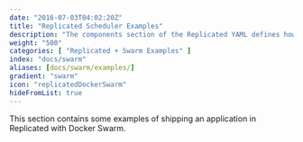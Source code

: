 ```yaml
---
date: "2016-07-03T04:02:20Z"
title: "Replicated Scheduler Examples"
description: "The components section of the Replicated YAML defines how the containers will be created and started."
weight: "500"
categories: [ "Replicated + Swarm Examples" ]
index: "docs/swarm"
aliases: [docs/swarm/examples/]
gradient: "swarm"
icon: "replicatedDockerSwarm"
hideFromList: true
---
```


This section contains some examples of shipping an application in Replicated with Docker Swarm.